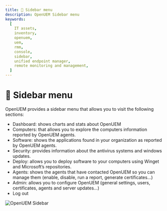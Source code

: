 ```yaml
---
title: 📃 Sidebar menu
description: OpenUEM Sidebar menu
keywords:
  [
    IT assets,
    inventory,
    openuem,
    uem,
    rmm,
    console,
    sidebar,
    unified endpoint manager,
    remote monitoring and management,
  ]
---
```


# 📃 Sidebar menu

OpenUEM provides a sidebar menu that allows you to visit the following sections:

- Dashboard: shows charts and stats about OpenUEM
- Computers: that allows you to explore the computers information reported by OpenUEM agents.
- Software: shows the applications found in your organization as reported by OpenUEM agents.
- Security: provides information about the antivirus systems and windows updates.
- Deploy: allows you to deploy software to your computers using Winget and Microsoft’s repositories.
- Agents: shows the agents that have contacted OpenUEM so you can manage them (enable, disable, run a report, generate certificates…)
- Admin: allows you to configure OpenUEM (general settings, users, certificates, agents and server updates…)
- Log out

![OpenUEM Sidebar](/img/console/sidebar.png)
